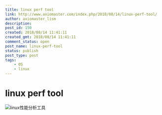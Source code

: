 ```yaml
---
title: linux perf tool
link: http://www.axiomaster.com/index.php/2018/08/14/linux-perf-tool/
author: axiomaster_lism
description: 
post_id: 150
created: 2018/08/14 11:41:11
created_gmt: 2018/08/14 11:41:11
comment_status: open
post_name: linux-perf-tool
status: publish
post_type: post
tags:
    - OS
    - linux
---
```


# linux perf tool

![linux性能分析工具](https://i.loli.net/2018/08/14/5b72c008f1682.jpg)